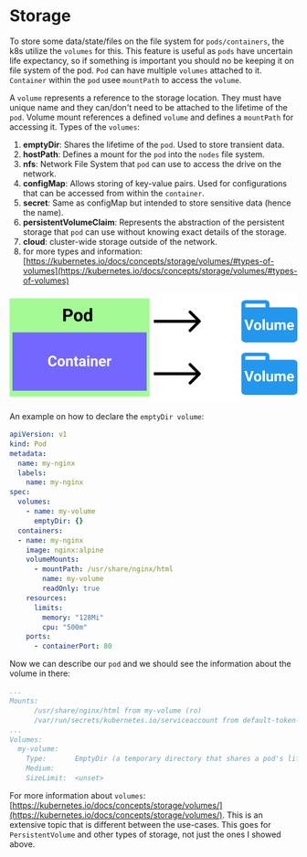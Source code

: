 # Storage

To store some data/state/files on the file system for `pods/containers`, the k8s utilize the `volumes` for this. This feature is useful as `pods` have uncertain life expectancy, so if something is important you should no be keeping it on file system of the pod. `Pod` can have multiple `volumes` attached to it. `Container` within the `pod` usee `mountPath` to access the `volume`.

A `volume` represents a reference to the storage location. They must have unique name and they can/don't need to be attached to the lifetime of the `pod`. Volume mount references a defined `volume` and defines a `mountPath` for accessing it. Types of the `volumes`:

1. **emptyDir**: Shares the lifetime of the `pod`. Used to store transient data.
2. **hostPath**: Defines a mount for the `pod` into the `nodes` file system.
3. **nfs**: Network File System that `pod` can use to access the drive on the network.
4. **configMap**: Allows storing of key-value pairs. Used for configurations that can be accessed from within the `container`.
5. **secret**: Same as configMap but intended to store sensitive data (hence the name).
6. **persistentVolumeClaim**: Represents the abstraction of the persistent storage that `pod` can use without knowing exact details of the storage.
7. **cloud**: cluster-wide storage outside of the network.
8. for more types and information: [https://kubernetes.io/docs/concepts/storage/volumes/#types-of-volumes](https://kubernetes.io/docs/concepts/storage/volumes/#types-of-volumes)

<p align=center>
  <img alt="volumes" src="./resources/volumes.svg" />
</p>

An example on how to declare the `emptyDir volume`:

```yml
apiVersion: v1
kind: Pod
metadata:
  name: my-nginx
  labels:
    name: my-nginx
spec:
  volumes:
    - name: my-volume
      emptyDir: {}
  containers:
  - name: my-nginx
    image: nginx:alpine
    volumeMounts:
      - mountPath: /usr/share/nginx/html
        name: my-volume
        readOnly: true
    resources:
      limits:
        memory: "128Mi"
        cpu: "500m"
    ports:
      - containerPort: 80
```

Now we can describe our `pod` and we should see the information about the volume in there:

```yml
...
Mounts:
      /usr/share/nginx/html from my-volume (ro)
      /var/run/secrets/kubernetes.io/serviceaccount from default-token-kxzww (ro)
...
Volumes:
  my-volume:
    Type:       EmptyDir (a temporary directory that shares a pod's lifetime)
    Medium:
    SizeLimit:  <unset>
```

For more information about `volumes`: [https://kubernetes.io/docs/concepts/storage/volumes/](https://kubernetes.io/docs/concepts/storage/volumes/). This is an extensive topic that is different between the use-cases. This goes for `PersistentVolume` and other types of storage, not just the ones I showed above.
